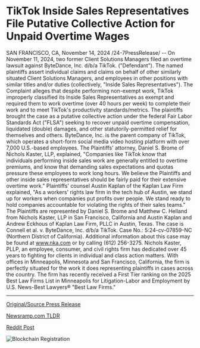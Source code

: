 # TikTok Inside Sales Representatives File Putative Collective Action for Unpaid Overtime Wages

SAN FRANCISCO, CA, November 14, 2024 /24-7PressRelease/ -- On November 11, 2024, two former Client Solutions Managers filed an overtime lawsuit against ByteDance, Inc. d/b/a TikTok. ("Defendant"). The named plaintiffs assert individual claims and claims on behalf of other similarly situated Client Solutions Managers, and employees in other positions with similar titles and/or duties (collectively, "Inside Sales Representatives"). The Complaint alleges that despite performing non-exempt work, TikTok improperly classified its Inside Sales Representatives as exempt and required them to work overtime (over 40 hours per week) to complete their work and to meet TikTok's productivity standards/metrics.  The plaintiffs brought the case as a putative collective action under the federal Fair Labor Standards Act ("FLSA") seeking to recover unpaid overtime compensation, liquidated (double) damages, and other statutorily-permitted relief for themselves and others.  ByteDance, Inc. is the parent company of TikTok, which operates a short-form social media video hosting platform with over 7,000 U.S.-based employees.  The Plaintiffs' attorney, Daniel S. Brome of Nichols Kaster, LLP, explained, "Companies like TikTok know that individuals performing inside sales work are generally entitled to overtime premiums, and know that demanding sales expectations and quotas pressure these employees to work long hours. We believe the Plaintiffs and other inside sales representatives should be fairly paid for their extensive overtime work."  Plaintiffs' counsel Austin Kaplan of the Kaplan Law Firm explained, "As a workers' rights law firm in the tech hub of Austin, we stand up for workers when companies put profits over people. We stand ready to hold companies accountable for violating the rights of their sales teams."  The Plaintiffs are represented by Daniel S. Brome and Matthew C. Helland from Nichols Kaster, LLP in San Francisco, California and Austin Kaplan and Andrew Eckhous of Kaplan Law Firm, PLLC in Austin, Texas. The case is Connell et al. v. ByteDance, Inc. d/b/a TikTok. Case No.: 5:24-cv-07859-NC (Northern District of California). Additional information about this case may be found at www.nka.com or by calling (612) 256-3275.  Nichols Kaster, PLLP, an employee, consumer, and civil rights firm has dedicated over 45 years to fighting for clients in individual and class action matters. With offices in Minneapolis, Minnesota and San Francisco, California, the firm is perfectly situated for the work it does representing plaintiffs in cases across the country. The firm has recently received a First Tier ranking on the 2025 Best Law Firms List in Minneapolis for Litigation-Labor and Employment by U.S. News-Best Lawyers® "Best Law Firms." 

---

[Original/Source Press Release](https://www.24-7pressrelease.com/press-release/516196/tiktok-inside-sales-representatives-file-putative-collective-action-for-unpaid-overtime-wages)
                    

[Newsramp.com TLDR](https://newsramp.com/curated-news/former-client-solutions-managers-file-overtime-lawsuit-against-tiktok/07f198da43df26031f97e0e93448e267) 

 



[Reddit Post](https://www.reddit.com/r/newsramp/comments/1gr06f7/former_client_solutions_managers_file_overtime/) 



![Blockchain Registration](https://cdn.newsramp.app/24-7PressRelease/qrcode/2411/14/navyzREH.webp)